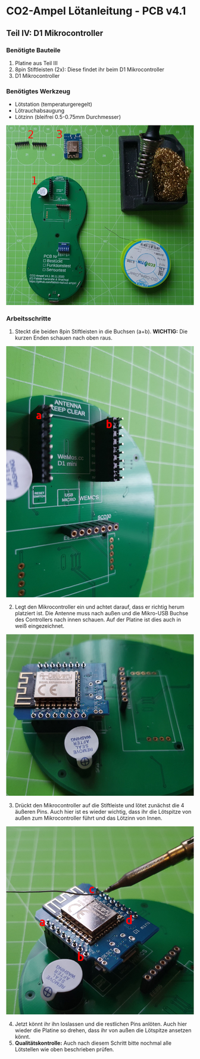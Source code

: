 # CO2-Ampel Lötanleitung - PCB v4.1

## Teil IV: D1 Mikrocontroller

### Benötigte Bauteile
1. Platine aus Teil III
2. 8pin Stiftleisten (2x): Diese findet ihr beim D1 Mikrocontroller
3. D1 Mikrocontroller

### Benötigtes Werkzeug
* Lötstation (temperaturgeregelt)
* Lötrauchabsaugung
* Lötzinn (bleifrei 0.5-0.75mm Durchmesser)

![Bauteile und Werkzeug Teil IV](../images/loeten/teil4_material.jpg)

### Arbeitsschritte
1. Steckt die beiden 8pin Stiftleisten in die Buchsen (a+b). **WICHTIG:** Die kurzen Enden schauen nach oben raus.

![Teil IV - Header einsetzen](../images/loeten/teil4_header.jpg)

2. Legt den Mikrocontroller ein und achtet darauf, dass er richtig herum platziert ist. Die Antenne muss nach außen und die Mikro-USB Buchse des Controllers nach innen schauen. Auf der Platine ist dies auch in weiß eingezeichnet.

![Teil IV - D1](../images/loeten/teil4_d1.jpg)

3. Drückt den Mikrocontroller auf die Stiftleiste und lötet zunächst die 4 äußeren Pins. Auch hier ist es wieder wichtig, dass ihr die Lötspitze von außen zum Mikrocontroller führt und das Lötzinn von Innen.

![Teil IV - Löten](../images/loeten/teil4_loeten.jpg)

4. Jetzt könnt ihr ihn loslassen und die restlichen Pins anlöten. Auch hier wieder die Platine so drehen, dass ihr von außen die Lötspitze ansetzen könnt.
5. **Qualitätskontrolle:** Auch nach diesem Schritt bitte nochmal alle Lötstellen wie oben beschrieben prüfen. 

